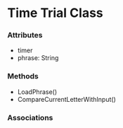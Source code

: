 # Time Trial Class

### Attributes
-  timer
-  phrase: String
### Methods
-  LoadPhrase()
-  CompareCurrentLetterWithInput()
### Associations

